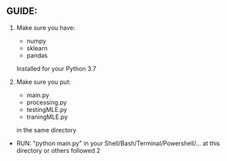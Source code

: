 ## GUIDE:

1. Make sure you have:
    - numpy
    - sklearn
    - pandas

    Installed for your Python 3.7

2. Make sure you put:
    - main.py
    - processing.py
    - testingMLE.py
    - traningMLE.py

    in the same directory

- RUN: "python main.py" in your Shell/Bash/Terminal/Powershell/... at this directory or others followed 2
